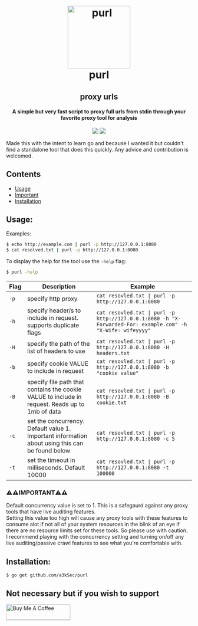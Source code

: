 <h1 align="center">
  <br>
  <a href="https://github.com/a3kSec/purl"><img src="https://i.ibb.co/smc89DZ/purl-icon.png" width="170" height="170" alt="purl"></a>
  <br>
  purl
  <br>
</h1>

<h2 align="center">proxy urls</h2>
<h4 align="center">A simple but very fast script to proxy full urls from stdin through your favorite proxy tool for analysis</h4>

<p align="center">
  <a href="https://opensource.org/licenses/MIT"><img src="https://img.shields.io/badge/license-MIT-_red.svg"></a>
  <a href="https://github.com/a3kSec/purl/releases"><img src="https://img.shields.io/badge/release-v0.9-blue"></a>
</p>

Made this with the intent to learn go and because I wanted it but couldn't find a standalone tool that does this quickly. Any advice and contribution is welcomed.

## Contents
- [Usage](#usage)
- [Important](#warningwarningimportantwarningwarning)
- [Installation](#installation)

## Usage:
Examples:

```bash
$ echo http://example.com | purl -p http://127.0.0.1:8080
$ cat resolved.txt | purl -p http://127.0.0.1:8080
```

To display the help for the tool use the `-help` flag:

```bash
$ purl -help
```

| Flag | Description | Example |
|------|-------------|---------|
| `-p` | specify http proxy | `cat resovled.txt \| purl -p http://127.0.0.1:8080` |
| `-h` | specify header/s to include in request. supports duplicate flags | `cat resovled.txt \| purl -p http://127.0.0.1:8080 -h "X-Forwarded-For: example.com" -h "X-Wife: wifeyyyy"` |
| `-H` | specify the path of the list of headers to use | `cat resovled.txt \| purl -p http://127.0.0.1:8080 -H headers.txt` |
| `-b` | specify cookie VALUE to include in request | `cat resovled.txt \| purl -p http://127.0.0.1:8080 -b "cookie value"` |
| `-B` | specify file path that contains the cookie VALUE to include in request. Reads up to 1mb of data | `cat resovled.txt \| purl -p http://127.0.0.1:8080 -B cookie.txt` |
| `-c` | set the concurrency. Default value 1. Important information about using this can be found below | `cat resovled.txt \| purl -p http://127.0.0.1:8080 -c 5` |
| `-t` | set the timeout in milliseconds. Default 10000 | `cat resovled.txt \| purl -p http://127.0.0.1:8080 -t 100000` |

### :warning::warning:IMPORTANT:warning::warning:
Default concurrency value is set to 1. This is a safegaurd against any proxy tools that have live auditing features.\
Setting this value too high will cause any proxy tools with these features to consume alot if not all of your system resources in the blink of an eye if there are no resource limits set for these tools.
So please use with caution.\
I recommend playing with the concurrency setting and turning on/off any live auditing/passive crawl features to see what you're comfortable with.

## Installation:
```
$ go get github.com/a3kSec/purl
```

## Not necessary but if you wish to support

<a href="https://www.buymeacoffee.com/a3kSec" target="_blank"><img src="https://www.buymeacoffee.com/assets/img/custom_images/orange_img.png" alt="Buy Me A Coffee" style="height: 41px !important;width: 174px !important;box-shadow: 0px 3px 2px 0px rgba(190, 190, 190, 0.5) !important;-webkit-box-shadow: 0px 3px 2px 0px rgba(190, 190, 190, 0.5) !important;" ></a>
